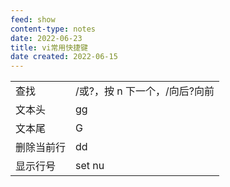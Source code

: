 ```yaml
---
feed: show
content-type: notes
date: 2022-06-23
title: vi常用快捷键
date created: 2022-06-15
---
```

|            |                                          |
| ---------- | ---------------------------------------- |
| 查找       | /或?，按 n 下一个，/向后?向前 |
| 文本头     | gg                                       |
| 文本尾     | G                                        |
| 删除当前行 | dd                                       |
| 显示行号   | set nu                                         |
